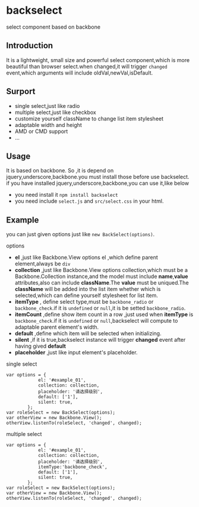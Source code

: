 # backselect
select component based on backbone
## Introduction
It is a lightweight, small size and  powerful select component,which is more beautiful than browser select.when changed,it will trigger `changed` event,which arguments will include oldVal,newVal,isDefault.
## Surport
* single select,just like radio
* multiple select,just like checkbox
* customize yourself className to change list item stylesheet
* adaptable width and height
* AMD or CMD support
* ...

## Usage
It is based on backbone. So ,it is depend on jquery,underscore,backbone.you must install those before use backselect.
if you have installed jquery,underscore,backbone,you can use it,like below
* you need install it  `npm install backselect`
* you need include `select.js` and `src/select.css` in your html.

## Example
you can just given options just like `new BackSelect(options)`.

options
* **el** ,just like Backbone.View options el ,which define parent element,always be `div`
* **collection** ,just like Backbone.View options collection,which must be a Backbone.Collection instance,and the model must include **name**,**value** attributes,also can include **className**.The **value** must be uniqued.The **className** will be added into the list item whether which is selected,which can define yourself stylesheet for list item. 
* **itemType** , define select type,must be `backbone_radio` or `backbone_check`.if it is `undefined` or `null`,it is be setted `backbone_radio`.
* **itemCount** ,define show item count in a row ,just used  when **itemType** is `backbone_check`.if it is `undefined` or `null`,backselect will compute to adaptable parent element's width.
* **default** ,define which item will be selected when initializing.
* **silent** ,if it is true,backselect instance will trigger **changed** event after having gived **default**
* **placeholder** ,just like input element's placeholder.

single select
```
var options = {
            el: '#example_01',
            collection: collection,
            placeholder: '请选择级别',
            default: ['1'],
            silent: true,
        };
var roleSelect = new BackSelect(options);
var otherView = new Backbone.View();
otherView.listenTo(roleSelect, 'changed', changed);
```
multiple select
```
var options = {
            el: '#example_01',
            collection: collection,
            placeholder: '请选择级别',
            itemType:'backbone_check',
            default: ['1'],
            silent: true,
        };
var roleSelect = new BackSelect(options);
var otherView = new Backbone.View();
otherView.listenTo(roleSelect, 'changed', changed);
```


